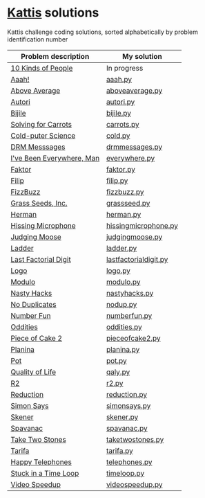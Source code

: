 # [Kattis](open.kattis.com) solutions

Kattis challenge coding solutions, sorted alphabetically by problem identification number

| Problem description | My solution |
| --- | --- |
[10 Kinds of People](open.kattis.com/problems/10kindsofpeople) | In progress
[Aaah!](open.kattis.com/problems/aaah) | [aaah.py](https://github.com/shakenn0tstirred/kattis/blob/master/aaah.py)
[Above Average](open.kattis.com/problems/aboveaverage) | [aboveaverage.py](https://github.com/shakenn0tstirred/kattis/blob/master/aboveaverage.py)
[Autori](open.kattis.com/problems/autori) | [autori.py](https://github.com/shakenn0tstirred/kattis/blob/master/autori.py)
[Bijile](open.kattis.com/problems/bijile) | [bijile.py](https://github.com/shakenn0tstirred/kattis/blob/master/bijile.py)
[Solving for Carrots](open.kattis.com/problems/carrots) | [carrots.py](https://github.com/shakenn0tstirred/kattis/blob/master/carrots.py)
[Cold-puter Science](open.kattis.com/problems/cold) | [cold.py](https://github.com/shakenn0tstirred/kattis/blob/master/cold.py)
[DRM Messsages](open.kattis.com/problems/drmmessages) | [drmmessages.py](https://github.com/shakenn0tstirred/kattis/blob/master/drmmessages.py)
[I've Been Everywhere, Man](open.kattis.com/problems/everywhere) | [everywhere.py](https://github.com/shakenn0tstirred/kattis/blob/master/everywhere.py)
[Faktor](open.kattis.com/problems/faktor) | [faktor.py](https://github.com/shakenn0tstirred/kattis/blob/master/faktor.py)
[Filip](open.kattis.com/problems/filip) | [filip.py](https://github.com/shakenn0tstirred/kattis/blob/master/filip.py)
[FizzBuzz](open.kattis.com/problems/aaah) | [fizzbuzz.py](https://github.com/shakenn0tstirred/kattis/blob/master/fizzbuzz.py)
[Grass Seeds, Inc.](open.kattis.com/problems/grassseed) | [grassseed.py](https://github.com/shakenn0tstirred/kattis/blob/master/grassseed.py)
[Herman](open.kattis.com/problems/herman) | [herman.py](https://github.com/shakenn0tstirred/kattis/blob/master/herman.py)
[Hissing Microphone](open.kattis.com/problems/hissingmicrophone) | [hissingmicrophone.py](https://github.com/shakenn0tstirred/kattis/blob/master/hissingmicrophone.py)
[Judging Moose](open.kattis.com/problems/judgingmoose) | [judgingmoose.py](https://github.com/shakenn0tstirred/kattis/blob/master/judgingmoose.py)
[Ladder](open.kattis.com/problems/ladder) | [ladder.py](https://github.com/shakenn0tstirred/kattis/blob/master/ladder.py)
[Last Factorial Digit](open.kattis.com/problems/lastfactorialdigit) | [lastfactorialdigit.py](https://github.com/shakenn0tstirred/kattis/blob/master/lastfactorialdigit.py)
[Logo](open.kattis.com/problems/logo) | [logo.py](https://github.com/shakenn0tstirred/kattis/blob/master/logo.py)
[Modulo](open.kattis.com/problems/modulo) | [modulo.py](https://github.com/shakenn0tstirred/kattis/blob/master/modulo.py)
[Nasty Hacks](open.kattis.com/problems/nastyhacks) | [nastyhacks.py](https://github.com/shakenn0tstirred/kattis/blob/master/nastyhacks.py)
[No Duplicates](open.kattis.com/problems/nodup) | [nodup.py](https://github.com/shakenn0tstirred/kattis/blob/master/nodup.py)
[Number Fun](open.kattis.com/problems/numberfun) | [numberfun.py](https://github.com/shakenn0tstirred/kattis/blob/master/numberfun.py)
[Oddities](open.kattis.com/problems/oddities) | [oddities.py](https://github.com/shakenn0tstirred/kattis/blob/master/oddities.py)
[Piece of Cake 2](open.kattis.com/problems/pieceofcake2) | [pieceofcake2.py](https://github.com/shakenn0tstirred/kattis/blob/master/pieceofcake2.py)
[Planina](open.kattis.com/problems/planina) | [planina.py](https://github.com/shakenn0tstirred/kattis/blob/master/planina.py)
[Pot](open.kattis.com/problems/pot) | [pot.py](https://github.com/shakenn0tstirred/kattis/blob/master/pot.py)
[Quality of Life](open.kattis.com/problems/qaly) | [qaly.py](https://github.com/shakenn0tstirred/kattis/blob/master/qaly.py)
[R2](open.kattis.com/problems/r2) | [r2.py](https://github.com/shakenn0tstirred/kattis/blob/master/r2.py)
[Reduction](open.kattis.com/problems/reduction) | [reduction.py](https://github.com/shakenn0tstirred/kattis/blob/master/reduction.py)
[Simon Says](open.kattis.com/problems/simonsays) | [simonsays.py](https://github.com/shakenn0tstirred/kattis/blob/master/simonsays.py)
[Skener](open.kattis.com/problems/skener) | [skener.py](https://github.com/shakenn0tstirred/kattis/blob/master/skener.py)
[Spavanac](open.kattis.com/problems/spavanac) | [spavanac.py](https://github.com/shakenn0tstirred/kattis/blob/master/spavanac.py)
[Take Two Stones](open.kattis.com/problems/taketwostones) | [taketwostones.py](https://github.com/shakenn0tstirred/kattis/blob/master/taketwostones.py)
[Tarifa](open.kattis.com/problems/tarifa) | [tarifa.py](https://github.com/shakenn0tstirred/kattis/blob/master/tarifa.py)
[Happy Telephones](open.kattis.com/problems/telephones) | [telephones.py](https://github.com/shakenn0tstirred/kattis/blob/master/telephones.py)
[Stuck in a Time Loop](open.kattis.com/problems/timeloop) | [timeloop.py](https://github.com/shakenn0tstirred/kattis/blob/master/timeloop.py)
[Video Speedup](open.kattis.com/problems/videospeedup) | [videospeedup.py](https://github.com/shakenn0tstirred/kattis/blob/master/videospeedup.py)
